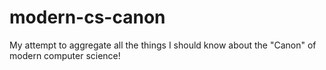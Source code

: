# modern-cs-canon
My attempt to aggregate all the things I should know about the "Canon" of modern computer science! 
